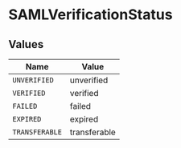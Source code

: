 # SAMLVerificationStatus


## Values

| Name           | Value          |
| -------------- | -------------- |
| `UNVERIFIED`   | unverified     |
| `VERIFIED`     | verified       |
| `FAILED`       | failed         |
| `EXPIRED`      | expired        |
| `TRANSFERABLE` | transferable   |